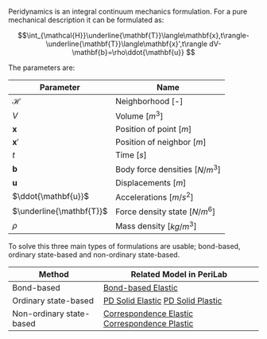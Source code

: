 Peridynamics is an integral continuum mechanics formulation. For a pure mechanical description it can be formulated as:

$$\int_{\mathcal{H}}\underline{\mathbf{T}}\langle\mathbf{x},t\rangle-\underline{\mathbf{T}}\langle\mathbf{x}',t\rangle dV- \mathbf{b}=\rho\ddot{\mathbf{u}} $$

The parameters are:

| Parameter|Name |
|---|---|
| $\mathcal{H}$| Neighborhood [-]|
| $V$| Volume [$m^3$]|
| $\mathbf{x}$| Position of point [$m$]|
| $\mathbf{x}'$| Position of neighbor [$m$]|
| $t$| Time [$s$] |
| $\mathbf{b}$| Body force densities [$N/m^3$] |
| $\mathbf{u}$| Displacements [$m$] |
| $\ddot{\mathbf{u}}$| Accelerations [$m/s^2$] |
| $\underline{\mathbf{T}}$| Force density state [$N/m^6$] |
| $\rho$| Mass density [$kg/m^3$]|

To solve this three main types of formulations are usable; bond-based, ordinary state-based and non-ordinary state-based.

| Method | Related Model in PeriLab |
|---|---|
| Bond-based | [Bond-based Elastic](https://github.com/PeriHub/PeriLab.jl/blob/main/src/Physics/Material/BondBased/Bondbased_Elastic.jl) |
| Ordinary state-based | [PD Solid Elastic](https://github.com/PeriHub/PeriLab.jl/blob/main/src/Physics/Material/Material_Models/PD_Solid_Elastic.jl) [PD Solid Plastic](https://github.com/PeriHub/PeriLab.jl/blob/main/src/Physics/Material/Material_Models/PD_Solid_Plastic.jl) |
|Non-ordinary state-based| [Correspondence Elastic](https://github.com/PeriHub/PeriLab.jl/blob/main/src/Physics/Material/Material_Models/Correspondence_Elastic.jl) [Correspondence Plastic](https://github.com/PeriHub/PeriLab.jl/blob/main/src/Physics/Material/Material_Models/Correspondence_Plastic.jl)|